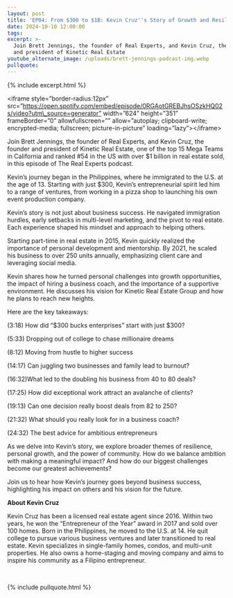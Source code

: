 ```yaml
---
layout: post
title: 'EP04: From $300 to $1B: Kevin Cruz''s Story of Growth and Resilience'
date: 2024-10-10 12:00:00
tags:
excerpt: >-
  Join Brett Jennings, the founder of Real Experts, and Kevin Cruz, the founder
  and president of Kinetic Real Estate
youtube_alternate_image: /uploads/brett-jennings-podcast-img.webp
pullquote:
---
```

{% include excerpt.html %}

&lt;iframe style=”border-radius:12px” src=”https://open.spotify.com/embed/episode/0RGAotGREBJhsOSzkHQ02s/video?utm\_source=generator” width=”624” height=”351” frameBorder=”0” allowfullscreen=”” allow=”autoplay; clipboard-write; encrypted-media; fullscreen; picture-in-picture” loading=”lazy”&gt;&lt;/iframe&gt;

Join Brett Jennings, the founder of Real Experts, and Kevin Cruz, the founder and president of Kinetic Real Estate, one of the top 15 Mega Teams in California and ranked \#54 in the US with over $1 billion in real estate sold, in this episode of The Real Experts podcast.

Kevin’s journey began in the Philippines, where he immigrated to the U.S. at the age of 13. Starting with just $300, Kevin’s entrepreneurial spirit led him to a range of ventures, from working in a pizza shop to launching his own event production company.

Kevin’s story is not just about business success. He navigated immigration hurdles, early setbacks in multi-level marketing, and the pivot to real estate. Each experience shaped his mindset and approach to helping others.

Starting part-time in real estate in 2015, Kevin quickly realized the importance of personal development and mentorship. By 2021, he scaled his business to over 250 units annually, emphasizing client care and leveraging social media.

Kevin shares how he turned personal challenges into growth opportunities, the impact of hiring a business coach, and the importance of a supportive environment. He discusses his vision for Kinetic Real Estate Group and how he plans to reach new heights.

Here are the key takeaways:

(3:18) How did “$300 bucks enterprises” start with just $300?

(5:33) Dropping out of college to chase millionaire dreams

(8:12) Moving from hustle to higher success

(14:17) Can juggling two businesses and family lead to burnout?

(16:32)What led to the doubling his business from 40 to 80 deals?

(17:25) How did exceptional work attract an avalanche of clients?

(19:13) Can one decision really boost deals from 82 to 250?

(21:32) What should you really look for in a business coach?

(24:32) The best advice for ambitious entrepreneurs

As we delve into Kevin’s story, we explore broader themes of resilience, personal growth, and the power of community. How do we balance ambition with making a meaningful impact? And how do our biggest challenges become our greatest achievements?

Join us to hear how Kevin’s journey goes beyond business success, highlighting his impact on others and his vision for the future.

**About Kevin Cruz**

Kevin Cruz has been a licensed real estate agent since 2016. Within two years, he won the “Entrepreneur of the Year” award in 2017 and sold over 100 homes. Born in the Philippines, he moved to the U.S. at 14. He quit college to pursue various business ventures and later transitioned to real estate. Kevin specializes in single-family homes, condos, and multi-unit properties. He also owns a home-staging and moving company and aims to inspire his community as a Filipino entrepreneur.

&nbsp;

{% include pullquote.html %}
